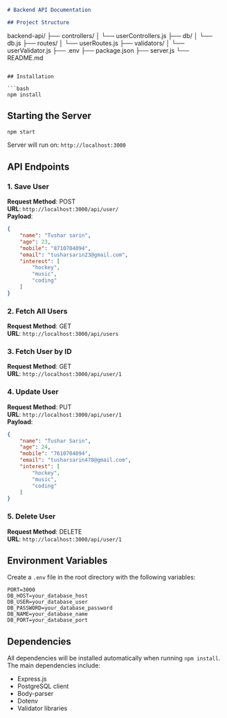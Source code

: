 
```markdown
# Backend API Documentation

## Project Structure

```
backend-api/
├── controllers/
│   └── userControllers.js
├── db/
│   └── db.js
├── routes/
│   └── userRoutes.js
├── validators/
│   └── userValidator.js
├── .env
├── package.json
├── server.js
└── README.md
```

## Installation

```bash
npm install
```

## Starting the Server

```bash
npm start
```

Server will run on: `http://localhost:3000`

## API Endpoints

### 1. Save User

**Request Method**: POST  
**URL**: `http://localhost:3000/api/user/`  
**Payload**:
```json
{
    "name": "Tushar sarin",
    "age": 23,
    "mobile": "8710704094",
    "email": "tusharsarin23@gmail.com",
    "interest": [
        "hockey",
        "music",
        "coding"
    ]
}
```

### 2. Fetch All Users

**Request Method**: GET  
**URL**: `http://localhost:3000/api/users`

### 3. Fetch User by ID

**Request Method**: GET  
**URL**: `http://localhost:3000/api/user/1`

### 4. Update User

**Request Method**: PUT  
**URL**: `http://localhost:3000/api/user/1`  
**Payload**:
```json
{
    "name": "Tushar Sarin",
    "age": 24,
    "mobile": "7610704094",
    "email": "tusharsarin478@gmail.com",
    "interest": [
        "hockey",
        "music",
        "coding"
    ]
}
```

### 5. Delete User

**Request Method**: DELETE  
**URL**: `http://localhost:3000/api/user/1`

## Environment Variables

Create a `.env` file in the root directory with the following variables:

```
PORT=3000
DB_HOST=your_database_host
DB_USER=your_database_user
DB_PASSWORD=your_database_password
DB_NAME=your_database_name
DB_PORT=your_database_port
```

## Dependencies

All dependencies will be installed automatically when running `npm install`. The main dependencies include:

- Express.js
- PostgreSQL client
- Body-parser
- Dotenv
- Validator libraries


```
